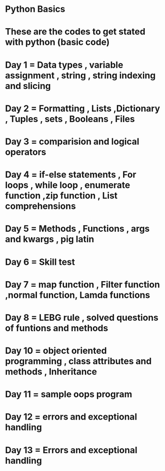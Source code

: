 # Python Basics
# These are the codes to get stated with python (basic code)
# Day 1 = Data types , variable assignment  , string , string indexing and slicing
# Day 2 = Formatting , Lists ,Dictionary , Tuples , sets , Booleans , Files 
# Day 3 = comparision and logical operators 
# Day 4 = if-else statements , For loops , while loop , enumerate function ,zip function , List comprehensions 
# Day 5 = Methods , Functions , args and kwargs , pig latin 
# Day 6 = Skill test 
# Day 7 = map function , Filter function ,normal function, Lamda functions 
# Day 8 = LEBG rule , solved questions of funtions and methods
# Day 10 = object oriented programming , class attributes and methods , Inheritance 
# Day 11 = sample oops program 
# Day 12 = errors and exceptional handling 
# Day 13 = Errors and exceptional handling 
